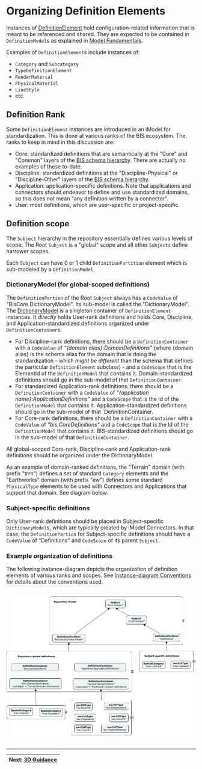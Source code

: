# Organizing Definition Elements

Instances of [DefinitionElement](../glossary.md#DefinitionElement) hold configuration-related information that is meant to be referenced and shared. They are expected to be contained in `DefinitionModel`s as explained in [Model Fundamentals](../fundamentals/model-fundamentals.md).

Examples of `DefinitionElement`s include instances of:

* `Category` and `Subcategory`
* `TypeDefinitionElement`
* `RenderMaterial`
* `PhysicalMaterial`
* `LineStyle`
* etc.

## Definition Rank

Some `DefinitionElement` instances are introduced in an iModel for standardization. This is done at various ranks of the BIS ecosystem. The ranks to keep in mind in this discussion are:

* Core: standardized definitions that are semantically at the "Core" and "Common" layers of the [BIS schema hierarchy](../intro/bis-organization.md). There are actually no examples of these to-date.
* Discipline: standardized definitions at the "Discipline-Physical" or "Discipline-Other" layers of the [BIS schema hierarchy](../intro/bis-organization.md).
* Application: application-specific definitions. Note that applications and connectors should endeavor to define and use standardized domains, so this does not mean "any definition written by a connector".
* User: most definitions, which are user-specific or project-specific.

## Definition scope

The `Subject` hierarchy in the repository essentially defines various levels of scope. The Root `Subject` is a "global" scope and all other `Subjects` define narrower scopes.

Each `Subject` can have 0 or 1 child `DefinitionPartition` element which is sub-modeled by a `DefinitionModel`.

### DictionaryModel (for global-scoped definitions)

The `DefinitionPartion` of the Root `Subject` always has a `CodeValue` of "BisCore.DictionaryModel". Its sub-model is called the "DictionaryModel". The [DictionaryModel](../glossary.md#DictionaryModel) is a singleton container of `DefinitionElement` instances. It *directly* holds User-rank definitions and holds Core, Discipline, and Application-standardized definitions organized under `DefinitionContainer`s.

* For Discipline-rank definitions, there should be a `DefinitionContainer` with a `CodeValue` of _"{domain alias}:DomainDefinitions"_ (where {domain alias} is the schema alias for the domain that is doing the standardization - which *might be different* than the schema that defines the particular `DefinitionElement` subclass) - and a `CodeScope` that is the ElementId of the `DefinitionModel` that contains it. Domain-standardized definitions should go in the sub-model of that `DefinitionContainer`.
* For standardized Application-rank definitions, there should be a `DefinitionContainer` with a `CodeValue` of _"{application name}:ApplicationDefinitions"_ and a `CodeScope` that is the Id of the `DefinitionModel` that contains it. Application-standardized definitions should go in the sub-model of that `DefinitionContainer.
* For Core-rank definitions, there should be a `DefinitionContainer` with a `CodeValue` of _"bis:CoreDefinitions"_ and a `CodeScope` that is the Id of the `DefinitionModel` that contains it. BIS-standardized definitions should go in the sub-model of that `DefinitionContainer`.

All global-scoped Core-rank, Discipline-rank and  Application-rank definitions should be organized under the DictionaryModel.

As an example of domain-ranked definitions, the "Terrain" domain (with prefix "trrn") defines a set of standard `Category` elements and the "Earthworks" domain (with prefix "ew") defines some standard `PhysicalType` elements to be used with Connectors and Applications that support that domain. See diagram below.

### Subject-specific definitions

Only User-rank definitions should be placed in Subject-specific `DictionaryModel`s, which are typically created by iModel Connectors. In that case, the `DefinitionPartion` for Subject-specific definitions should have a `CodeValue` of "Definitions" and `CodeScope` of its parent `Subject`.

### Example organization of definitions

The following instance-diagram depicts the organization of definition elements of various ranks and scopes. See [Instance-diagram Conventions](../references/instance-diagram-conventions.md) for details about the conventions used.

&nbsp;
![Repository-Global DefinitionElements](../media/repository-global-definitions.png)
&nbsp;

---
| Next: [3D Guidance](../physical-perspective/3d-guidance.md)
|:---
